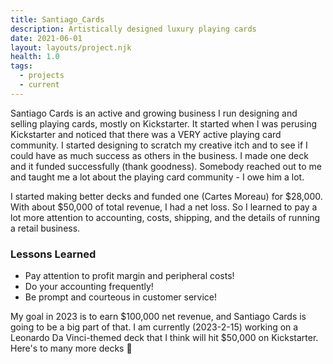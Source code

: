```yaml
---
title: Santiago_Cards
description: Artistically designed luxury playing cards
date: 2021-06-01
layout: layouts/project.njk
health: 1.0
tags: 
  - projects
  - current
---
```


Santiago Cards is an active and growing business I run designing and selling playing cards, mostly on Kickstarter. It started when I was perusing Kickstarter and noticed that there was a VERY active playing card community. I started designing to scratch my creative itch and to see if I could have as much success as others in the business. I made one deck and it funded successfully (thank goodness). Somebody reached out to me and taught me a lot about the playing card community - I owe him a lot.

I started making better decks and funded one (Cartes Moreau) for $28,000. With about $50,000 of total revenue, I had a net loss. So I learned to pay a lot more attention to accounting, costs, shipping, and the details of running a retail business. 

### Lessons Learned
- Pay attention to profit margin and peripheral costs!
- Do your accounting frequently!
- Be prompt and courteous in customer service!

My goal in 2023 is to earn $100,000 net revenue, and Santiago Cards is going to be a big part of that. I am currently (2023-2-15) working on a Leonardo Da Vinci-themed deck that I think will hit $50,000 on Kickstarter. Here's to many more decks 🥂

